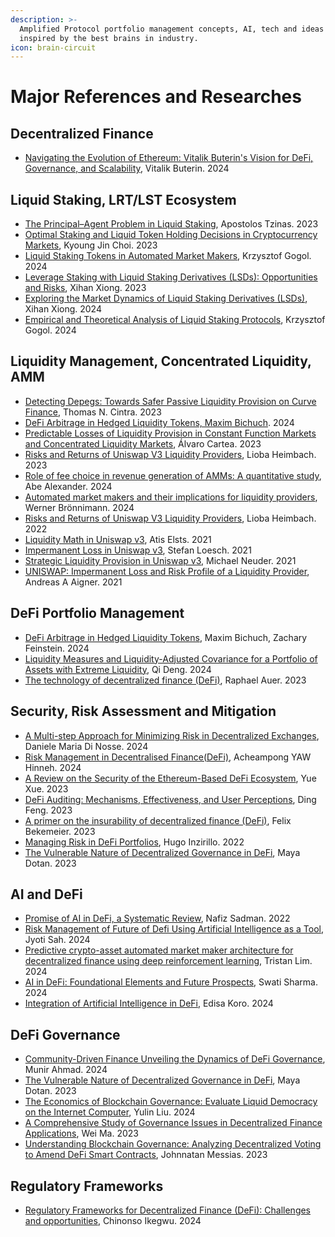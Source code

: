 ```yaml
---
description: >-
  Amplified Protocol portfolio management concepts, AI, tech and ideas are
  inspired by the best brains in industry.
icon: brain-circuit
---
```


# Major References and Researches

## Decentralized Finance

* [Navigating the Evolution of Ethereum: Vitalik Buterin's Vision for DeFi, Governance, and Scalability](https://www.researchgate.net/publication/383425035_Navigating_the_Evolution_of_Ethereum_Vitalik_Buterin's_Vision_for_DeFi_Governance_and_Scalability), Vitalik Buterin. 2024

## Liquid Staking, LRT/LST Ecosystem

* [The Principal–Agent Problem in Liquid Staking](https://www.researchgate.net/publication/376230881_The_Principal-Agent_Problem_in_Liquid_Staking), Apostolos Tzinas. 2023
* [Optimal Staking and Liquid Token Holding Decisions in Cryptocurrency Markets](https://www.researchgate.net/publication/372862429_Optimal_Staking_and_Liquid_Token_Holding_Decisions_in_Cryptocurrency_Markets), Kyoung Jin Choi. 2023
* [Liquid Staking Tokens in Automated Market Makers](https://arxiv.org/abs/2403.10226), Krzysztof Gogol. 2024
* [Leverage Staking with Liquid Staking Derivatives (LSDs): Opportunities and Risks](https://arxiv.org/abs/2401.08610), Xihan Xiong. 2023
* [Exploring the Market Dynamics of Liquid Staking Derivatives (LSDs)](https://arxiv.org/abs/2402.17748), Xihan Xiong. 2024
* [Empirical and Theoretical Analysis of Liquid Staking Protocols](https://arxiv.org/abs/2401.16353), Krzysztof Gogol. 2024

## Liquidity Management, Concentrated Liquidity, AMM

* [Detecting Depegs: Towards Safer Passive Liquidity Provision on Curve Finance](https://www.researchgate.net/publication/371728891_Detecting_Depegs_Towards_Safer_Passive_Liquidity_Provision_on_Curve_Finance), Thomas N. Cintra. 2023
* [DeFi Arbitrage in Hedged Liquidity Tokens, Maxim Bichuch](https://www.researchgate.net/publication/384084707_DeFi_Arbitrage_in_Hedged_Liquidity_Tokens). 2024
* [Predictable Losses of Liquidity Provision in Constant Function Markets and Concentrated Liquidity Markets](https://www.researchgate.net/publication/375699583_Predictable_Losses_of_Liquidity_Provision_in_Constant_Function_Markets_and_Concentrated_Liquidity_Markets), Álvaro Cartea. 2023
* [Risks and Returns of Uniswap V3 Liquidity Providers](https://www.researchgate.net/publication/372151626_Risks_and_Returns_of_Uniswap_V3_Liquidity_Providers), Lioba Heimbach. 2023
* [Role of fee choice in revenue generation of AMMs: A quantitative study](https://www.researchgate.net/publication/381517835_Role_of_fee_choice_in_revenue_generation_of_AMMs_A_quantitative_study), Abe Alexander. 2024
* [Automated market makers and their implications for liquidity providers](https://www.researchgate.net/publication/383791398_Automated_market_makers_and_their_implications_for_liquidity_providers), Werner Brönnimann. 2024
* [Risks and Returns of Uniswap V3 Liquidity Providers](https://www.researchgate.net/publication/360698421_Risks_and_Returns_of_Uniswap_V3_Liquidity_Providers), Lioba Heimbach. 2022
* [Liquidity Math in Uniswap v3](https://www.researchgate.net/publication/354691688_Liquidity_Math_in_Uniswap_v3), Atis Elsts. 2021
* [Impermanent Loss in Uniswap v3](https://www.researchgate.net/publication/356294674_Impermanent_Loss_in_Uniswap_v3), Stefan Loesch. 2021
* [Strategic Liquidity Provision in Uniswap v3](https://www.researchgate.net/publication/353070027_Strategic_Liquidity_Provision_in_Uniswap_v3), Michael Neuder. 2021
* [UNISWAP: Impermanent Loss and Risk Profile of a Liquidity Provider](https://www.researchgate.net/publication/352679908_UNISWAP_Impermanent_Loss_and_Risk_Profile_of_a_Liquidity_Provider), Andreas A Aigner. 2021

## DeFi Portfolio Management

* [DeFi Arbitrage in Hedged Liquidity Tokens](https://arxiv.org/abs/2409.11339), Maxim Bichuch, Zachary Feinstein. 2024
* [Liquidity Measures and Liquidity-Adjusted Covariance for a Portfolio of Assets with Extreme Liquidity](https://www.researchgate.net/publication/378745100_Liquidity_Measures_and_Liquidity-Adjusted_Covariance_for_a_Portfolio_of_Assets_with_Extreme_Liquidity), Qi Deng. 2024
* [The technology of decentralized finance (DeFi)](https://www.researchgate.net/publication/372826913_The_technology_of_decentralized_finance_DeFi), Raphael Auer. 2023

## Security, Risk Assessment and Mitigation

* [A Multi-step Approach for Minimizing Risk in Decentralized Exchanges](https://www.researchgate.net/publication/381318797_A_Multi-step_Approach_for_Minimizing_Risk_in_Decentralized_Exchanges), Daniele Maria Di Nosse. 2024
* [Risk Management in Decentralised Finance(DeFi)](https://www.researchgate.net/publication/384286931_Risk_Management_in_Decentralised_FinanceDeFi), Acheampong YAW Hinneh. 2024
* [A Review on the Security of the Ethereum-Based DeFi Ecosystem](https://www.researchgate.net/publication/376247446_A_Review_on_the_Security_of_the_Ethereum-Based_DeFi_Ecosystem), Yue Xue. 2023
* [DeFi Auditing: Mechanisms, Effectiveness, and User Perceptions](https://www.researchgate.net/publication/376230979_DeFi_Auditing_Mechanisms_Effectiveness_and_User_Perceptions), Ding Feng. 2023
* [A primer on the insurability of decentralized finance (DeFi)](https://www.researchgate.net/publication/373468490_A_primer_on_the_insurability_of_decentralized_finance_DeFi), Felix Bekemeier. 2023
* [Managing Risk in DeFi Portfolios](https://www.researchgate.net/publication/360960961_Managing_Risk_in_DeFi_Portfolios), Hugo Inzirillo. 2022
* [The Vulnerable Nature of Decentralized Governance in DeFi](https://arxiv.org/abs/2308.04267), Maya Dotan. 2023

## AI and DeFi

* [Promise of AI in DeFi, a Systematic Review](https://www.researchgate.net/publication/359199275_Promise_of_AI_in_DeFi_a_Systematic_Review), Nafiz Sadman. 2022
* [Risk Management of Future of Defi Using Artificial Intelligence as a Tool](https://www.researchgate.net/publication/383561660_Risk_Management_of_Future_of_Defi_Using_Artificial_Intelligence_as_a_Tool), Jyoti Sah. 2024
* [Predictive crypto-asset automated market maker architecture for decentralized finance using deep reinforcement learning](https://www.researchgate.net/publication/383984497_Predictive_crypto-asset_automated_market_maker_architecture_for_decentralized_finance_using_deep_reinforcement_learning), Tristan Lim. 2024
* [AI in DeFi: Foundational Elements and Future Prospects](https://www.researchgate.net/publication/383432112_AI_in_DeFi_Foundational_Elements_and_Future_Prospects), Swati Sharma. 2024
* [Integration of Artificial Intelligence in DeFi](https://www.researchgate.net/publication/381607712_Integration_of_Artificial_Intelligence_in_DeFi), Edisa Koro. 2024

## DeFi Governance

* [Community-Driven Finance Unveiling the Dynamics of DeFi Governance](https://www.researchgate.net/publication/381608118_Community-Driven_Finance_Unveiling_the_Dynamics_of_DeFi_Governance), Munir Ahmad. 2024
* [The Vulnerable Nature of Decentralized Governance in DeFi](https://www.researchgate.net/publication/372989307_The_Vulnerable_Nature_of_Decentralized_Governance_in_DeFi), Maya Dotan. 2023
* [The Economics of Blockchain Governance: Evaluate Liquid Democracy on the Internet Computer](https://arxiv.org/abs/2404.13768), Yulin Liu. 2024
* [A Comprehensive Study of Governance Issues in Decentralized Finance Applications](https://arxiv.org/abs/2311.01433), Wei Ma. 2023
* [Understanding Blockchain Governance: Analyzing Decentralized Voting to Amend DeFi Smart Contracts](https://arxiv.org/abs/2305.17655), Johnnatan Messias. 2023

## Regulatory Frameworks

* [Regulatory Frameworks for Decentralized Finance (DeFi): Challenges and opportunities](https://www.researchgate.net/publication/380542631_Regulatory_Frameworks_for_Decentralized_Finance_DeFi_Challenges_and_opportunities), Chinonso Ikegwu. 2024
